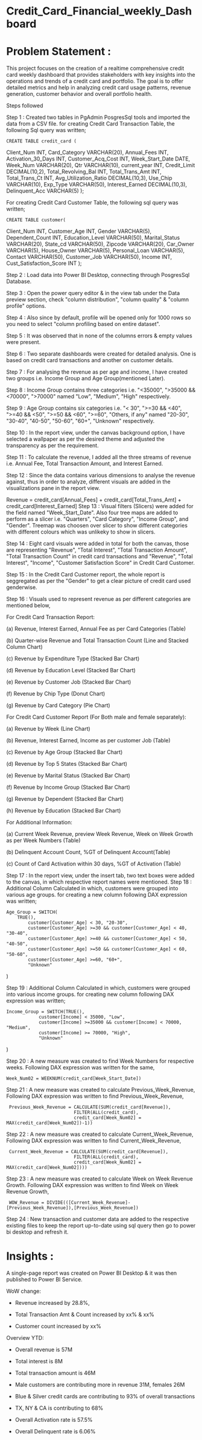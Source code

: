 # Credit_Card_Financial_weekly_Dashboard

# Problem Statement :

This project focuses on the creation of a realtime comprehensive credit card weekly dashboard that provides stakeholders with key insights into the operations and trends of a credit card and portfolio. The goal is to offer detailed metrics and help in analyzing credit card usage patterns, revenue generation, customer behavior and overall portfolio health.

Steps followed

Step 1 : Created two tables in PgAdmin PosgresSql tools and imported the data from a CSV file.
for creating Credit Card Transaction Table, the following Sql query was written;

    CREATE TABLE credit_card (
Client_Num INT,
Card_Category VARCHAR(20),
Annual_Fees INT,
Activation_30_Days INT,
Customer_Acq_Cost INT,
Week_Start_Date DATE,
Week_Num VARCHAR(20),
Qtr VARCHAR(10),
current_year INT,
Credit_Limit DECIMAL(10,2),
Total_Revolving_Bal INT,
Total_Trans_Amt INT,
Total_Trans_Ct INT,
Avg_Utilization_Ratio DECIMAL(10,3),
Use_Chip VARCHAR(10),
Exp_Type VARCHAR(50),
Interest_Earned DECIMAL(10,3),
Delinquent_Acc VARCHAR(5)
);

For creating Credit Card Customer Table, the following sql query was written;

    CREATE TABLE customer(
Client_Num INT,
Customer_Age INT,
Gender VARCHAR(5),
Dependent_Count INT,
Education_Level VARCHAR(50),
Marital_Status VARCHAR(20),
State_cd VARCHAR(50),
Zipcode VARCHAR(20),
Car_Owner VARCHAR(5),
House_Owner VARCHAR(5),
Personal_Loan VARCHAR(5),
Contact VARCHAR(50),
Customer_Job VARCHAR(50),
Income INT,
Cust_Satisfaction_Score INT
);

Step 2 : Load data into Power BI Desktop, connecting through PosgresSql Database.

Step 3 : Open the power query editor & in the view tab under the Data preview section, check "column distribution", "column quality" & "column profile" options.

Step 4 : Also since by default, profile will be opened only for 1000 rows so you need to select "column profiling based on entire dataset".

Step 5 : It was observed that in none of the columns errors & empty values were present.

Step 6 : Two separate dashboards were created for detailed analysis. One is based on credit card transactions and another on customer details.

Step 7 : For analysing the revenue as per age and income, I have created two groups i.e. Income Group and Age Group(mentioned Later).

Step 8 : Income Group contains three categories i.e. "<35000", ">35000 && <70000", ">70000" named "Low", "Medium", "High" respectively.

Step 9 : Age Group contains six categories i.e. "< 30", ">=30 && <40", ">=40 && <50", ">=50 && <60", ">=60", "Others, if any" named "20-30", "30-40", "40-50", "50-60", "60+", "Unknown" respectively.

Step 10 : In the report view, under the canvas background option, I have selected a wallpaper as per the desired theme and adjusted the transparency as per the requirement.

Step 11 : To calculate the revenue, I added all the three streams of revenue i.e. Annual Fee, Total Transaction Amount, and Interest Earned.

Step 12 : Since the data contains various dimensions to analyse the revenue against, thus in order to analyze, different visuals are added in the visualizations pane in the report view.

Revenue = credit_card[Annual_Fees] + credit_card[Total_Trans_Amt] + credit_card[Interest_Earned]
Step 13 : Visual filters (Slicers) were added for the field named "Week_Start_Date". Also four tree maps are added to perform as a slicer i.e. "Quarters", "Card Category", "Income Group", and "Gender". Treemap was choosen over slicer to show different categories with different colours which was unlikeky to show in slicers.

Step 14 : Eight card visuals were added in total for both the canvas, those are representing "Revenue", "Total Interest", "Total Transaction Amount", "Total Transaction Count" in credit card transactions and "Revenue", "Total Interest", "Income", "Customer Satisfaction Score" in Credit Card Customer.

Step 15 : In the Credit Card Customer report, the whole report is seggregated as per the "Gender" to get a clear picture of credit card used genderwise.

Step 16 : Visuals used to represent revenue as per  different categories are mentioned below,

For Credit Card Transaction Report:

(a) Revenue, Interest Earned, Annual Fee as per Card Categories (Table)

(b) Quarter-wise Revenue and Total Transaction Count (Line and Stacked Column Chart)

(c) Revenue by Expenditure Type (Stacked Bar Chart)

(d) Revenue by Education Level (Stacked Bar Chart)

(e) Revenue by Customer Job (Stacked Bar Chart)

(f) Revenue by Chip Type (Donut Chart)

(g) Revenue by Card Category (Pie Chart)

For Credit Card Customer Report (For Both male and female separately):

(a) Revenue by Week (Line Chart)

(b) Revenue, Interest Earned, Income as per customer Job (Table)

(c) Revenue by Age Group (Stacked Bar Chart)

(d) Revenue by Top 5 States (Stacked Bar Chart)

(e) Revenue by Marital Status (Stacked Bar Chart)

(f) Revenue by Income Group (Stacked Bar Chart)

(g) Revenue by Dependent (Stacked Bar Chart)

(h) Revenue by Education (Stacked Bar Chart)

For Additional Information:

(a) Current Week Revenue, preview Week Revenue, Week on Week Growth as per Week Numbers (Table)

(b) Delinquent Account Count, %GT of Delinquent Account(Table)

(c) Count of Card Activation within 30 days, %GT of Activation (Table)

Step 17 : In the report view, under the insert tab, two text boxes were added to the canvas, in which respective report names were mentioned.
Step 18 : Additional Column Calculated in which, customers were grouped into various age groups.
for creating a new column following DAX expression was written;

    Age_Group = SWITCH(
        TRUE(),
            customer[Customer_Age] < 30, "20-30",
            customer[Customer_Age] >=30 && customer[Customer_Age] < 40, "30-40",
            customer[Customer_Age] >=40 && customer[Customer_Age] < 50, "40-50",
            customer[Customer_Age] >=50 && customer[Customer_Age] < 60, "50-60",
            customer[Customer_Age] >=60, "60+",
            "Unknown"
)

Step 19 : Additional Column Calculated in which, customers were grouped into various income groups.
for creating new column following DAX expression was written;

    Income_Group = SWITCH(TRUE(),
                customer[Income] < 35000, "Low",
                customer[Income] >=35000 && customer[Income] < 70000, "Medium",
                customer[Income] >= 70000, "High",
                "Unknown"
)

Step 20 : A new measure was created to find Week Numbers for respective weeks.
Following DAX expression was written for the same,

    Week_Num02 = WEEKNUM(credit_card[Week_Start_Date])
Step 21 : A new measure was created to calculate Previous_Week_Revenue,
Following DAX expression was written to find Previous_Week_Revenue,

     Previous_Week_Revenue = CALCULATE(SUM(credit_card[Revenue]),
                             FILTER(ALL(credit_card),
                             credit_card[Week_Num02] = MAX(credit_card[Week_Num02])-1))
Step 22 : A new measure was created to calculate Current_Week_Revenue,
Following DAX expression was written to find Current_Week_Revenue,

     Current_Week_Revenue = CALCULATE(SUM(credit_card[Revenue]),
                             FILTER(ALL(credit_card),
                             credit_card[Week_Num02] = MAX(credit_card[Week_Num02])))
Step 23 : A new measure was created to calculate Week on Week Revenue Growth.
Following DAX expression was written to find Week on Week Revenue Growth,

     WOW_Revenue = DIVIDE(([Current_Week_Revenue]-[Previous_Week_Revenue]),[Previous_Week_Revenue])
Step 24 : New transaction and customer data are added to the respective existing files to keep the report up-to-date using sql query then go to power bi desktop and refresh it.
# Insights :

A single-page report was created on Power BI Desktop & it was then published to Power BI Service.

WoW change:

* Revenue increased by 28.8%,

* Total Transaction Amt & Count increased by xx% & xx%

* Customer count increased by xx%

Overview YTD:

* Overall revenue is 57M

* Total interest is 8M

* Total transaction amount is 46M

* Male customers are contributing more in revenue 31M, females 26M

* Blue & Silver credit cards are contributing to 93% of overall transactions

* TX, NY & CA is contributing to 68%

* Overall Activation rate is 57.5%

* Overall Delinquent rate is 6.06%
